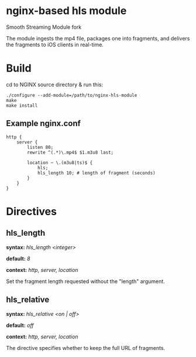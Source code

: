 nginx-based hls module
===========

Smooth Streaming Module fork

The module ingests the mp4 file, packages one into fragments, and delivers the fragments to iOS clients in real-time.

Build
===========

cd to NGINX source directory & run this:

    ./configure --add-module=/path/to/nginx-hls-module
    make
    make install

Example nginx.conf
----------

    http {
        server {
            listen 80;
            rewrite ^(.*)\.mp4$ $1.m3u8 last;

            location ~ \.(m3u8|ts)$ {
                hls;
                hls_length 10; # length of fragment (seconds)
            }
        }
    }

Directives
==========

hls_length
----------
**syntax:** *hls_length &lt;integer&gt;*

**default:** *8*

**context:** *http, server, location*

Set the fragment length requested without the "length" argument.

hls_relative
----------
**syntax:** *hls_relative &lt;on | off&gt;*

**default:** *off*

**context:** *http, server, location*

The directive specifies whether to keep the full URL of fragments.
